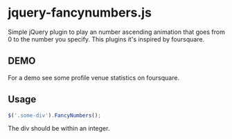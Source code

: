 jquery-fancynumbers.js
======================

Simple jQuery plugin to play an number ascending animation that goes from 0 to the number you specify.
This plugins it's inspired by foursquare.

DEMO
------------------
For a demo see some profile venue statistics on foursquare.


Usage
------------------
```javascript
$('.some-div').FancyNumbers();
```
The div should be within an integer.


